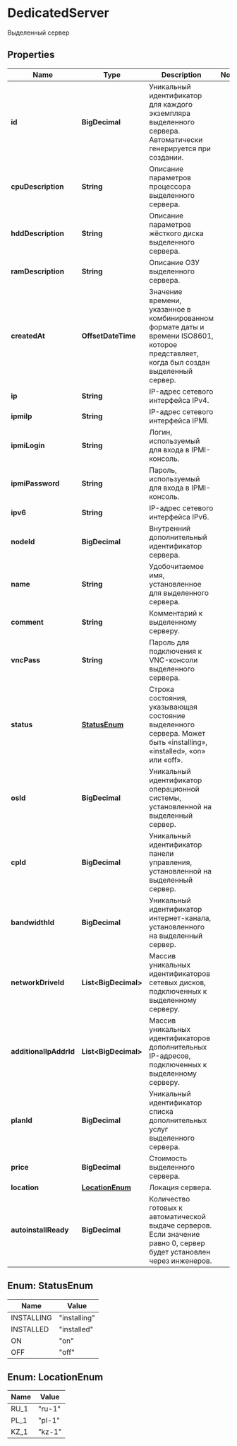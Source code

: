 

# DedicatedServer

Выделенный сервер

## Properties

| Name | Type | Description | Notes |
|------------ | ------------- | ------------- | -------------|
|**id** | **BigDecimal** | Уникальный идентификатор для каждого экземпляра выделенного сервера. Автоматически генерируется при создании. |  |
|**cpuDescription** | **String** | Описание параметров процессора выделенного сервера. |  |
|**hddDescription** | **String** | Описание параметров жёсткого диска выделенного сервера. |  |
|**ramDescription** | **String** | Описание ОЗУ выделенного сервера. |  |
|**createdAt** | **OffsetDateTime** | Значение времени, указанное в комбинированном формате даты и времени ISO8601, которое представляет, когда был создан выделенный сервер. |  |
|**ip** | **String** | IP-адрес сетевого интерфейса IPv4. |  |
|**ipmiIp** | **String** | IP-адрес сетевого интерфейса IPMI. |  |
|**ipmiLogin** | **String** | Логин, используемый для входа в IPMI-консоль. |  |
|**ipmiPassword** | **String** | Пароль, используемый для входа в IPMI-консоль. |  |
|**ipv6** | **String** | IP-адрес сетевого интерфейса IPv6. |  |
|**nodeId** | **BigDecimal** | Внутренний дополнительный идентификатор сервера. |  |
|**name** | **String** | Удобочитаемое имя, установленное для выделенного сервера. |  |
|**comment** | **String** | Комментарий к выделенному серверу. |  |
|**vncPass** | **String** | Пароль для подключения к VNC-консоли выделенного сервера. |  |
|**status** | [**StatusEnum**](#StatusEnum) | Строка состояния, указывающая состояние выделенного сервера. Может быть «installing», «installed», «on» или «off». |  |
|**osId** | **BigDecimal** | Уникальный идентификатор операционной системы, установленной на выделенный сервер. |  |
|**cpId** | **BigDecimal** | Уникальный идентификатор панели управления, установленной на выделенный сервер. |  |
|**bandwidthId** | **BigDecimal** | Уникальный идентификатор интернет-канала, установленного на выделенный сервер. |  |
|**networkDriveId** | **List&lt;BigDecimal&gt;** | Массив уникальных идентификаторов сетевых дисков, подключенных к выделенному серверу. |  |
|**additionalIpAddrId** | **List&lt;BigDecimal&gt;** | Массив уникальных идентификаторов дополнительных IP-адресов, подключенных к выделенному серверу. |  |
|**planId** | **BigDecimal** | Уникальный идентификатор списка дополнительных услуг выделенного сервера. |  |
|**price** | **BigDecimal** | Стоимость выделенного сервера. |  |
|**location** | [**LocationEnum**](#LocationEnum) | Локация сервера. |  |
|**autoinstallReady** | **BigDecimal** | Количество готовых к автоматической выдаче серверов. Если значение равно 0, сервер будет установлен через инженеров. |  |



## Enum: StatusEnum

| Name | Value |
|---- | -----|
| INSTALLING | &quot;installing&quot; |
| INSTALLED | &quot;installed&quot; |
| ON | &quot;on&quot; |
| OFF | &quot;off&quot; |



## Enum: LocationEnum

| Name | Value |
|---- | -----|
| RU_1 | &quot;ru-1&quot; |
| PL_1 | &quot;pl-1&quot; |
| KZ_1 | &quot;kz-1&quot; |



